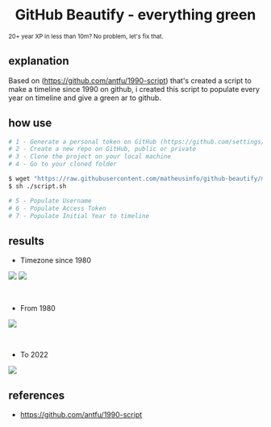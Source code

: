 <h1 align="center">GitHub Beautify - everything green</h1>
<small>20+ year XP in less than 10m? No problem, let's fix that.</small>

## explanation

Based on (https://github.com/antfu/1990-script) that's created a script to make a timeline since 1990 on github, i created this script to populate every year on timeline and give a green ar to github.

## how use

```bash
# 1 - Generate a personal token on GitHub (https://github.com/settings/tokens/new)
# 2 - Create a new repo on GitHub, public or private
# 3 - Clone the project on your local machine
# 4 - Go to your cloned folder

$ wget "https://raw.githubusercontent.com/matheusinfo/github-beautify/master/script.sh" -O ./script.sh
$ sh ./script.sh

# 5 - Populate Username
# 6 - Populate Access Token
# 7 - Populate Initial Year to timeline
```

## results

- Timezone since 1980

<img src="https://user-images.githubusercontent.com/48860569/190915613-730bb1e9-3e5e-40db-bcd3-7a7b3dae2eaf.png"/>
<img src="https://user-images.githubusercontent.com/48860569/190915633-912ae42d-4ea7-4217-bdb4-f3bf55387c77.png"/>

&nbsp;
&nbsp;
&nbsp;

- From 1980

<img src="https://user-images.githubusercontent.com/48860569/190916048-b8441dbe-b74f-4535-90a7-397a50b113c9.png" />

&nbsp;

- To 2022

<img src="https://user-images.githubusercontent.com/48860569/190916108-6e6e318f-9b6d-4c76-b3d8-ac1787d244cd.png" />

## references 

- https://github.com/antfu/1990-script
